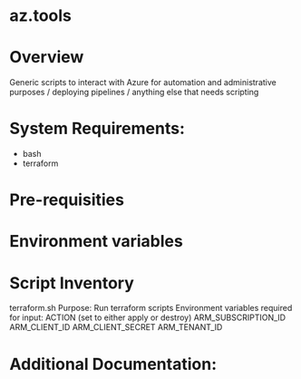 # az.tools

Overview
========

Generic scripts to interact with Azure for automation and administrative purposes / deploying pipelines / anything else that needs scripting



System Requirements:
====================

- bash
- terraform



Pre-requisities
===============

Environment variables
=====================


Script Inventory
================

terraform.sh
 Purpose: Run terraform scripts
 Environment variables required for input: 
    ACTION (set to either apply or destroy)
    ARM_SUBSCRIPTION_ID
    ARM_CLIENT_ID
    ARM_CLIENT_SECRET
    ARM_TENANT_ID


Additional Documentation:
=========================



